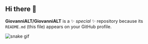 ## Hi there 👋


**GiovanniALT/GiovanniALT** is a ✨ _special_ ✨ repository because its `README.md` (this file) appears on your GitHub profile.

![snake gif](https://github.com/GiovanniALT/blank.yml/blob/output/github-contribution-grid-snake.svg)
